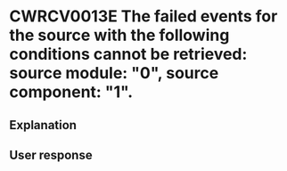 # CWRCV0013E The failed events for the source with the following conditions cannot be retrieved: source module: "0", source component: "1".

## Explanation

## User response